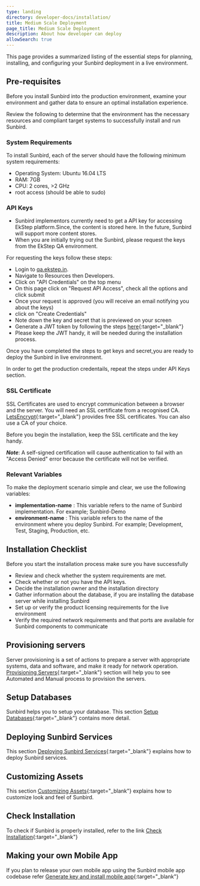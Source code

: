 ```yaml
---
type: landing
directory: developer-docs/installation/
title: Medium Scale Deployment
page_title: Medium Scale Deployment
description: About how developer can deploy
allowSearch: true
---
```


This page provides a summarized listing of the essential steps for planning, installing, and configuring your Sunbird deployment in a live environment. 

## Pre-requisites

Before you install Sunbird into the production environment, examine your  environment and gather data to ensure an optimal installation experience. 

Review the following to determine that the environment has the necessary resources and compliant target systems to successfully install and run Sunbird.

### System Requirements

To install Sunbird, each of the server should have the following minimum system requirements:

   - Operating System: Ubuntu 16.04 LTS
   - RAM: 7GB
   - CPU: 2 cores, >2 GHz
   - root access (should be able to sudo)

### API Keys
- Sunbird implementors currently need to get a API key for accessing EkStep platform.Since, the content is stored here. In the future, Sunbird will support more content stores.
- When you are initially trying out the Sunbird, please request the keys from the EkStep QA environment. 

For requesting the keys follow these steps:

- Login to [qa.ekstep.in](https://qa.ekstep.in).
- Navigate to Resources then Developers.
- Click on "API Credentials" on the top menu
- On this page click on "Request API Access", check all the options and click submit
- Once your request is approved (you will receive an email notifying you about the keys) 
- click on "Create Credentials"
- Note down the key and secret that is previewed on your screen
- Generate a JWT token by following the steps [here](https://community.ekstep.in/developer-knowledgebase/45-getting-started-with-apis){:target="_blank"}
- Please keep the JWT handy, it will be needed during the installation process.

Once you have completed the steps to get keys and secret,you are ready to deploy the Sunbird in live environment.

In order to get the production credentails, repeat the steps under API Keys section.

### SSL Certificate

SSL Certificates are used to encrypt communication between a browser and the server. You will need an SSL certificate from a recognised CA. [LetsEncrypt](https://letsencrypt.org/){:target="_blank"} provides free SSL certificates. You can also use a CA of your choice. 

Before you begin the installation, keep the SSL certificate and the key handy.

***Note***: A self-signed certification will cause authentication to fail with an "Access Denied" error because the certificate will not be verified.

### Relevant Variables

To make the deployment scenario simple and clear, we use the following variables:

  - **implementation-name** : This variable refers to the name of Sunbird implementation. For example; Sunbird-Demo
  - **environment-name** : This variable refers to the name of the environment where you deploy Sunbird. For example; Development, Test, Staging, Production, etc. 

## Installation Checklist

Before you start the installation process make sure you have successfully 

- Review and check whether the system requirements are met. 
- Check whether or not you  have the API keys.
- Decide the installation owner and the installation directory  
- Gather information about the database, if you are installing the database server while installing Sunbird
- Set up or verify the product licensing requirements for the live environment
- Verify the required network requirements and that ports are available for Sunbird components to communicate

## Provisioning servers

Server provisioning is a set of actions to prepare a server with appropriate systems, data and software, and make it ready for network operation. [Provisioning Servers](developer-docs/installation/provisioning_servers){:target="_blank"} section will help you to see Automated and Manual process to provision the servers.   

## Setup Databases

Sunbird helps you to setup your database. This section [Setup Databases](developer-docs/installation/setup_db){:target="_blank"} contains more detail. 

## Deploying Sunbird Services

This section [Deploying Sunbird Services](developer-docs/installation/deploy_sb_services){:target="_blank"} explains how to deploy Sunbird services.

## Customizing Assets

This section [Customizing Assets](developer-docs/installation/cust_sunbird){:target="_blank"} explains how to customize look and feel of Sunbird.

## Check Installation

To check if Sunbird is properly installed, refer to the link [Check Installation](developer-docs/installation/check_installation){:target="_blank"}

## Making your own Mobile App

If you plan to release your own mobile app using the Sunbird mobile app codebase refer [Generate key and install mobile app](developer-docs/installation/install_mobile_setup){:target="_blank"}
